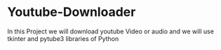 # Youtube-Downloader
In this Project we will download youtube Video or audio and we will use tkinter and pytube3 libraries of Python
